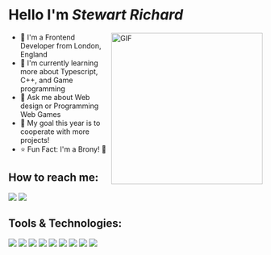 # Hello I'm _Stewart Richard_

<img align="right" alt="GIF" src="https://github.com/YesImStew/YesImStew/blob/main/pixel_deer.gif?raw=true" width="300" height="auto" />

- :crystal_ball: I'm a Frontend Developer from London, England
- :seedling: I'm currently learning more about Typescript, C++, and Game programming
- :speech_balloon: Ask me about Web design or Programming Web Games
- :goal_net: My goal this year is to cooperate with more projects!
- :star: Fun Fact: I'm a Brony! :horse:

## How to reach me:
<a href="https://twitter.com/YesImStew"><img src="https://img.shields.io/badge/Twitter-1DA1F2?style=for-the-badge&logo=twitter&logoColor=white"></a>
<a href="mailto: beephstew@gmail.com"><img src="https://img.shields.io/badge/Gmail-D14836?style=for-the-badge&logo=gmail&logoColor=white"></a>

## Tools & Technologies:
<a href="#"><img src="https://img.shields.io/badge/VS Code-007ACC?style=for-the-badge&logo=visualstudiocode&logoColor=white"></a>
<a href="#"><img src="https://img.shields.io/badge/HTML5-E34F26?style=for-the-badge&logo=html5&logoColor=white"></a>
<a href="#"><img src="https://img.shields.io/badge/CSS3-1572B6?style=for-the-badge&logo=css3&logoColor=white"></a>
<a href="#"><img src="https://img.shields.io/badge/JavaScript-323330?style=for-the-badge&logo=javascript&logoColor=F7DF1E"></a>
<a href="#"><img src="https://img.shields.io/badge/TypeScript-007ACC?style=for-the-badge&logo=typescript&logoColor=white"></a>
<a href="#"><img src="https://img.shields.io/badge/Node.js-43853D?style=for-the-badge&logo=node.js&logoColor=white"></a>
<a href="#"><img src="https://img.shields.io/badge/AngularJS-E23237?style=for-the-badge&logo=angularjs&logoColor=white"></a>
<a href="#"><img src="https://img.shields.io/badge/Python-14354C?style=for-the-badge&logo=python&logoColor=white"></a>
<a href="#"><img src="https://img.shields.io/badge/C%2B%2B-00599C?style=for-the-badge&logo=c%2B%2B&logoColor=white"></a>

